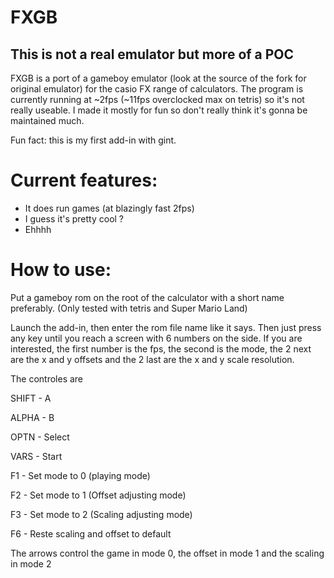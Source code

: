 # FXGB
## This is not a real emulator but more of a POC
FXGB is a port of a gameboy emulator (look at the source of the fork for original emulator) for the casio FX range of calculators.
The program is currently running at ~2fps (~11fps overclocked max on tetris) so it's not really useable.
I made it mostly for fun so don't really think it's gonna be maintained much.

Fun fact: this is my first add-in with gint.

# Current features:
* It does run games (at blazingly fast 2fps)
* I guess it's pretty cool ?
* Ehhhh

# How to use:
Put a gameboy rom on the root of the calculator with a short name preferably. (Only tested with tetris and Super Mario Land)

Launch the add-in, then enter the rom file name like it says. Then just press any key until you reach a screen with 6 numbers on the side.
If you are interested, the first number is the fps, the second is the mode, the 2 next are the x and y offsets and the 2 last are the x and y scale resolution.

The controles are 

SHIFT - A

ALPHA - B

OPTN - Select 

VARS - Start

F1 - Set mode to 0 (playing mode)

F2 - Set mode to 1 (Offset adjusting mode)

F3 - Set mode to 2 (Scaling adjusting mode)

F6 - Reste scaling and offset to default

The arrows control the game in mode 0, the offset in mode 1 and the scaling in mode 2